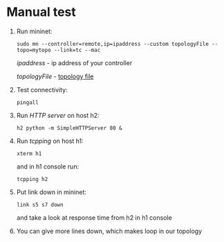 # Manual test

1. Run mininet:

    `sudo mn --controller=remote,ip=ipaddress --custom topologyFile --topo=mytopo --link=tc --mac`

    *ipaddress* - ip address of your controller

    *topologyFile* -  [topology file](https://github.com/aks-2017/semestralne-zadania-semestralne-zadanie-xkanuch-xjanec/blob/master/sdn/2.topology/topologySDN.py)

2. Test connectivity:

    `pingall`

3. Run *HTTP server* on host h2:

    `h2 python -m SimpleHTTPServer 80 &`

4. Run *tcpping* on host h1:

    `xterm h1`

    and in h1 console run:

    `tcpping h2`

5. Put link down in mininet:

    `link s5 s7 down`

    and take a look at response time from h2 in h1 console

6. You can give more lines down, which makes loop in our topology
